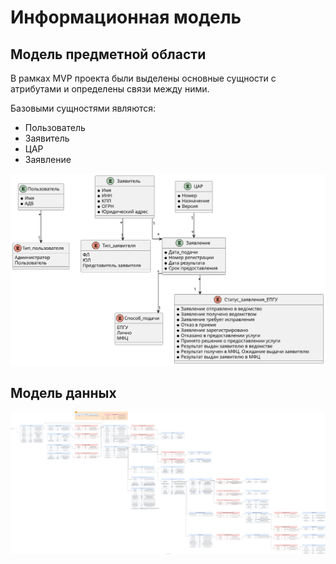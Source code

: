 # Информационная модель

## Модель предметной области

В рамках MVP проекта были выделены основные сущности с атрибутами и определены связи между ними.

Базовыми сущностями являются:

- Пользователь
- Заявитель
- ЦАР
- Заявление

![](diagrams/out/class.svg)

## Модель данных

![](assets/images/db_design.svg)
